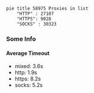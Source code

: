 
```mermaid
pie title 58975 Proxies in list
    "HTTP" : 27107
    "HTTPS": 9028
    "SOCKS" : 30323
```

### Some Info
#### Average Timeout

- mixed: 3.6s
- http: 1.9s
- https: 8.2s
- socks: 5.2s